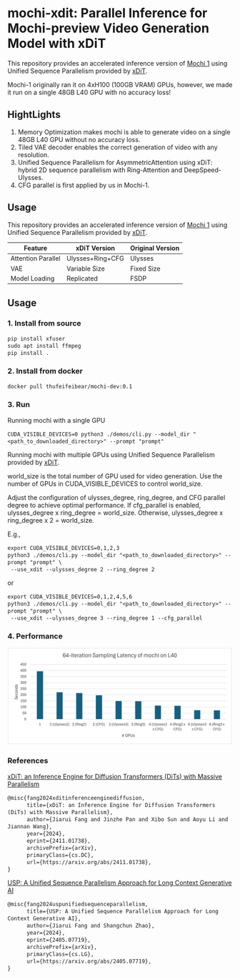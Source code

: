 # mochi-xdit: Parallel Inference for Mochi-preview Video Generation Model with xDiT

This repository provides an accelerated inference version of [Mochi 1](https://github.com/genmoai/models) using Unified Sequence Parallelism provided by [xDiT](https://github.com/xdit-project/xDiT).

Mochi-1 originally ran it on 4xH100 (100GB VRAM) GPUs, however, we made it run on a single 48GB L40 GPU with no accuracy loss!

## HightLights

1. Memory Optimization makes mochi is able to generate video on a single 48GB L40 GPU without no accuracy loss.
2. Tiled VAE decoder enables the correct generation of video with any resolution.
3. Unified Sequence Parallelism for AsymmetricAttention using xDiT: hybrid 2D sequence parallelism with Ring-Attention and DeepSpeed-Ulysses.
4. CFG parallel is first applied by us in Mochi-1.

## Usage

This repository provides an accelerated inference version of [Mochi 1](https://github.com/genmoai/models) using Unified Sequence Parallelism provided by [xDiT](https://github.com/xdit-project/xDiT).

<div align="center">

| Feature            | xDiT Version      | Original Version |
|-------------------|-------------------|------------------|
| Attention Parallel | Ulysses+Ring+CFG | Ulysses         |
| VAE               | Variable Size     | Fixed Size      |
| Model Loading     | Replicated       | FSDP            |

</div>


## Usage

### 1. Install from source

```shell
pip install xfuser
sudo apt install ffmpeg
pip install .
```

### 2. Install from docker

```shell
docker pull thufeifeibear/mochi-dev:0.1
```

### 3. Run

Running mochi with a single GPU

```shell
CUDA_VISIBLE_DEVICES=0 python3 ./demos/cli.py --model_dir "<path_to_downloaded_directory>" --prompt "prompt"
```

Running mochi with multiple GPUs using Unified Sequence Parallelism provided by [xDiT](https://github.com/xdit-project/xDiT).

world_size is the total number of GPU used for video generation. Use the number of GPUs in CUDA_VISIBLE_DEVICES to control world_size.

Adjust the configuration of ulysses_degree, ring_degree, and CFG parallel degree to achieve optimal performance. If cfg_parallel is enabled, ulysses_degree x ring_degree = world_size. Otherwise, ulysses_degree x ring_degree x 2 = world_size.

E.g.,

```shell
export CUDA_VISIBLE_DEVICES=0,1,2,3
python3 ./demos/cli.py --model_dir "<path_to_downloaded_directory>" --prompt "prompt" \
 --use_xdit --ulysses_degree 2 --ring_degree 2
```
or

```shell
export CUDA_VISIBLE_DEVICES=0,1,2,4,5,6
python3 ./demos/cli.py --model_dir "<path_to_downloaded_directory>" --prompt "prompt" \
 --use_xdit --ulysses_degree 3 --ring_degree 1 --cfg_parallel
```

### 4. Performance

![L40 performance](./assets/l40_performance.png)

### References

[xDiT: an Inference Engine for Diffusion Transformers (DiTs) with Massive Parallelism](https://arxiv.org/abs/2411.01738)

```
@misc{fang2024xditinferenceenginediffusion,
      title={xDiT: an Inference Engine for Diffusion Transformers (DiTs) with Massive Parallelism}, 
      author={Jiarui Fang and Jinzhe Pan and Xibo Sun and Aoyu Li and Jiannan Wang},
      year={2024},
      eprint={2411.01738},
      archivePrefix={arXiv},
      primaryClass={cs.DC},
      url={https://arxiv.org/abs/2411.01738}, 
}
```

[USP: A Unified Sequence Parallelism Approach for Long Context Generative AI](https://arxiv.org/abs/2405.07719)

```
@misc{fang2024uspunifiedsequenceparallelism,
      title={USP: A Unified Sequence Parallelism Approach for Long Context Generative AI}, 
      author={Jiarui Fang and Shangchun Zhao},
      year={2024},
      eprint={2405.07719},
      archivePrefix={arXiv},
      primaryClass={cs.LG},
      url={https://arxiv.org/abs/2405.07719}, 
}
```

